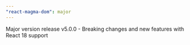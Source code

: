 ```yaml
---
"react-magma-dom": major
---
```


Major version release v5.0.0 - Breaking changes and new features with React 18 support
